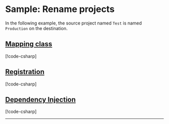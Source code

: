 # Sample: Rename projects

In the following example, the source project named `Test` is named `Production` on the destination.

## [Mapping class](#tab/class)

[!code-csharp[](../../../../../examples/Csharp.ExampleApplication/Hooks/Mappings/ProjectRenameMapping.cs#class)]

## [Registration](#tab/registration)

[!code-csharp[](../../../../../examples/Csharp.ExampleApplication/MyMigrationApplication.cs#ProjectRenameMapping-Registration)]

## [Dependency Injection](#tab/di)

[!code-csharp[](../../../../../examples/Csharp.ExampleApplication/Program.cs#ProjectRenameMapping-DI)]

---
